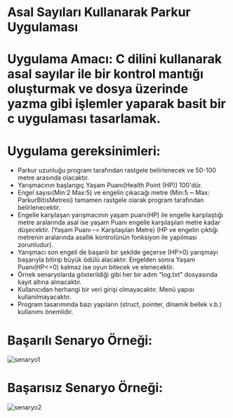 # Asal Sayıları Kullanarak Parkur Uygulaması

# Uygulama Amacı: C dilini kullanarak asal sayılar ile bir kontrol mantığı oluşturmak ve dosya üzerinde yazma gibi işlemler yaparak basit bir c uygulaması tasarlamak.

# Uygulama gereksinimleri:

- Parkur uzunluğu program tarafından rastgele belirlenecek ve 50-100 metre arasında olacaktır.
- Yarışmacının başlangıç Yaşam Puanı(Health Point (HP)) 100'dür.
- Engel sayısı(Min:2 Max:5) ve engelin çıkacağı metre (Min:5 ~ Max: ParkurBitisMetresi) tamamen
rastgele olarak program tarafından belirlenecektir.
- Engelle karşılaşan yarışmacının yaşam puanı(HP) ile engelle karşılaştığı metre aralarında asal ise
yaşam Puanı engelle karşılaşılan metre kadar düşecektir. (Yaşam Puanı –= Karşılaşılan Metre)
(HP ve engelin çıktığı metrenin aralarında asallık kontrolünün fonksiyon ile yapılması zorunludur).
- Yarışmacı son engeli de başarılı bir şekilde geçerse (HP>0) yarışmayı başarıyla bitirip büyük ödülü
alacaktır. Engelden sonra Yaşam Puanı(HP<=0) kalmaz ise oyun bitecek ve elenecektir.
- Örnek senaryolarda gösterildiği gibi her bir adım “log.txt” dosyasında kayıt altına alınacaktır.
- Kullanıcıdan herhangi bir veri girişi olmayacaktır. Menü yapısı kullanılmayacaktır.
- Program tasarımında bazı yapıların (struct, pointer, dinamik bellek v.b.) kullanımı
önemlidir.

# Başarılı Senaryo Örneği:
![senaryo1](https://user-images.githubusercontent.com/84309668/182108345-0bb57f45-bd56-4484-83cc-db016ffd6c9c.PNG)

# Başarısız Senaryo Örneği:
![senaryo2](https://user-images.githubusercontent.com/84309668/182108350-df1dcbb6-38bb-436a-9cb1-be642908ad82.PNG)
